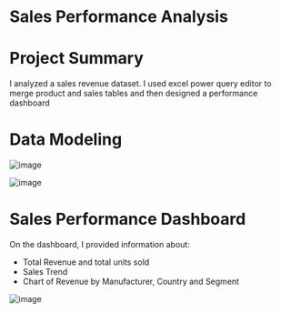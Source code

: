 # Sales Performance Analysis

# Project Summary
I analyzed a sales revenue dataset. I used excel power query editor to merge product and sales tables and then designed a performance dashboard

# Data Modeling
![image](https://github.com/amiegirl/Data_Analyst_Portfolio_Projects/assets/81017006/adc576e6-cda5-47fd-9b1f-2333d8a5123b)

![image](https://github.com/amiegirl/Data_Analyst_Portfolio_Projects/assets/81017006/b2664dae-84ad-4797-992a-76831bb20161)

# Sales Performance Dashboard
On the dashboard, I provided information about:
* Total Revenue and total units sold
* Sales Trend
* Chart of Revenue by Manufacturer, Country and Segment


![image](https://github.com/amiegirl/Data_Analyst_Portfolio_Projects/assets/81017006/af818625-d8e4-4a26-a60a-5dac19450e87)
